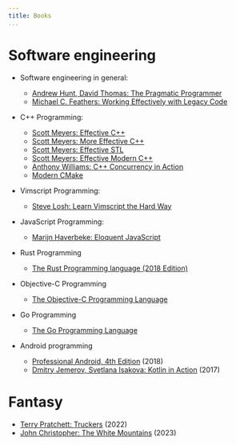 ```yaml
---
title: Books
...
```


# Software engineering

- Software engineering in general:

  - [Andrew Hunt, David Thomas: The Pragmatic Programmer](http://books.google.com/books?id=5wBQEp6ruIAC)
  - [Michael C. Feathers: Working Effectively with Legacy Code](http://books.google.com/books?id=CQlRAAAAMAAJ)

<!---
Notes:
- not a unit test if: 1) talks to a db 2) network traffic 3) filesystem activity 4) special env needed
- wrapper around 3rd-party library is good, so 1) migration is easier later 2) testing is easier
- parameterize ctor: have 2 ctors, one that creates objects and one that allows passing in fakes
- interface naming: Log -> Recorder
- supersede instance variable -> works around the "can't call virt method from ctor" problem
-->

- C++ Programming:

  - [Scott Meyers: Effective C++](http://books.google.com/books?id=X5wZAQAAIAAJ)
  - [Scott Meyers: More Effective C++](http://books.google.com/books?id=azvE8V0c-mYC)
  - [Scott Meyers: Effective STL](http://books.google.com/books?id=RPnWe6QKnCcC)
  - [Scott Meyers: Effective Modern C++](http://books.google.com/books?id=ZDhIBQAAQBAJ)
  - [Anthony Williams: C++ Concurrency in Action](http://books.google.com/books?id=EttPPgAACAAJ)
  - [Modern CMake](https://cliutils.gitlab.io/modern-cmake/)

- Vimscript Programming:

  - [Steve Losh: Learn Vimscript the Hard Way](http://learnvimscriptthehardway.stevelosh.com/)

- JavaScript Programming:

  - [Marijn Haverbeke: Eloquent JavaScript](http://books.google.com/books?id=UIv0rQEACAAJ)

- Rust Programming

  - [The Rust Programming language (2018 Edition)](https://doc.rust-lang.org/book/2018-edition/)

<!---
Notes:
- chapter 4: rust uses something like C++'s std::unique_ptr, i.e. it moves
  ownership on assignment + compile-time check for use-after-free
  - it also has references: can have at most 1 mutable and several const
    refs to avoid races + compile-time check for this
- chapter 6: `#[derive(Debug)]` and `{:?}` can pretty-print an enum
  automatically
- trait: Copy (value semantics), Drop (kind of an interface)
- chapter 13:
  - let v2: Vec<_> = v1.iter().map(|x| x + 1).collect();
  - let v2: Vec<_> = v1.into_iter().filter(|x| x < 42).collect();
- sharing between threads: Box<...> to move, Arc<RwLock<...>> to write once
and read in parallel
--->

- Objective-C Programming

  - [The Objective-C Programming Language](http://andrewd.ces.clemson.edu/courses/cpsc102/notes/ObjC.pdf)

- Go Programming

  - [The Go Programming Language](https://www.gopl.io/)

- Android programming

  - [Professional Android, 4th Edition](https://www.oreilly.com/library/view/professional-android-4th/9781118949528/) (2018)

  * [Dmitry Jemerov, Svetlana Isakova: Kotlin in Action](https://books.google.hu/books?id=qtcIkAEACAAJ) (2017)

# Fantasy

- [Terry Pratchett: Truckers](https://www.goodreads.com/book/show/23346759-truckers) (2022)
- [John Christopher: The White Mountains](https://www.goodreads.com/en/book/show/64316) (2023)
